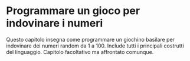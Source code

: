 # Programmare un gioco per indovinare i numeri

Questo capitolo insegna come programmare un giochino basilare per indovinare dei numeri random da 1 a 100. Include tutti i principali costrutti del linguaggio. Capitolo facoltativo ma affrontato comunque.
